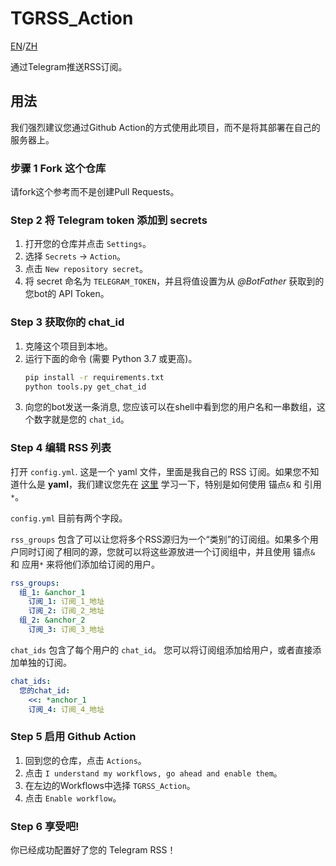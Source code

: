# TGRSS_Action

[EN](README.md)/[ZH](README_zh.md)

通过Telegram推送RSS订阅。

## 用法

我们强烈建议您通过Github Action的方式使用此项目，而不是将其部署在自己的服务器上。

### 步骤 1 Fork 这个仓库

请fork这个参考而不是创建Pull Requests。

### Step 2 将 Telegram token 添加到 secrets

1. 打开您的仓库并点击 `Settings`。
2. 选择 `Secrets` → `Action`。
3. 点击 `New repository secret`。
4. 将 secret 命名为 `TELEGRAM_TOKEN`，并且将值设置为从 *@BotFather* 获取到的您bot的 API Token。

### Step 3 获取你的 chat_id

1. 克隆这个项目到本地。
2. 运行下面的命令 (需要 Python 3.7 或更高)。
    ```bash
    pip install -r requirements.txt
    python tools.py get_chat_id
    ```
3. 向您的bot发送一条消息, 您应该可以在shell中看到您的用户名和一串数组，这个数字就是您的 `chat_id`。

### Step 4 编辑 RSS 列表

打开 `config.yml`. 这是一个 yaml 文件，里面是我自己的 RSS 订阅。如果您不知道什么是 **yaml**，我们建议您先在 [这里](https://learnxinyminutes.com/docs/zh-cn/yaml-cn/) 学习一下，特别是如何使用 锚点`&` 和 引用`*`。

`config.yml` 目前有两个字段。

`rss_groups` 包含了可以让您将多个RSS源归为一个“类别”的订阅组。如果多个用户同时订阅了相同的源，您就可以将这些源放进一个订阅组中，并且使用 锚点`&` 和 应用`*` 来将他们添加给订阅的用户。

```yaml
rss_groups:
  组_1: &anchor_1
    订阅_1: 订阅_1_地址
    订阅_2: 订阅_2_地址
  组_2: &anchor_2
    订阅_3: 订阅_3_地址
```

`chat_ids` 包含了每个用户的 `chat_id`。 您可以将订阅组添加给用户，或者直接添加单独的订阅。

```yaml
chat_ids:
  您的chat_id:
    <<: *anchor_1
    订阅_4: 订阅_4_地址
```

### Step 5 启用 Github Action

1. 回到您的仓库，点击 `Actions`。
2. 点击 `I understand my workflows, go ahead and enable them`。
3. 在左边的Workflows中选择 `TGRSS_Action`。
4. 点击 `Enable workflow`。

### Step 6 享受吧!

你已经成功配置好了您的 Telegram RSS！